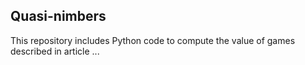 ## Quasi-nimbers

This repository includes Python code to compute the value of games described in article ...

